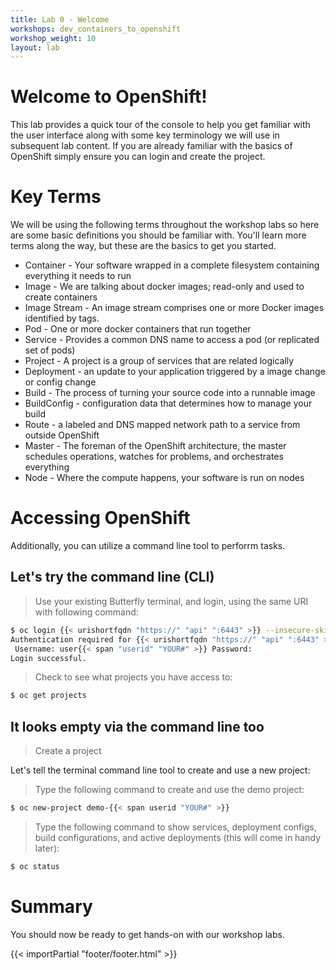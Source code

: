 ```yaml
---
title: Lab 0 - Welcome
workshops: dev_containers_to_openshift
workshop_weight: 10
layout: lab
---
```


# Welcome to OpenShift!
This lab provides a quick tour of the console to help you get familiar with the user interface along with some key terminology we will use in subsequent lab content.  If you are already familiar with the basics of OpenShift simply ensure you can login and create the project.

# Key Terms
We will be using the following terms throughout the workshop labs so here are some basic definitions you should be familiar with.  You'll learn more terms along the way, but these are the basics to get you started.

* Container - Your software wrapped in a complete filesystem containing everything it needs to run
* Image - We are talking about docker images; read-only and used to create containers
* Image Stream - An image stream comprises one or more Docker images identified by tags. 
* Pod - One or more docker containers that run together
* Service - Provides a common DNS name to access a pod (or replicated set of pods)
* Project - A project is a group of services that are related logically
* Deployment - an update to your application triggered by a image change or config change
* Build - The process of turning your source code into a runnable image
* BuildConfig - configuration data that determines how to manage your build
* Route - a labeled and DNS mapped network path to a service from outside OpenShift
* Master - The foreman of the OpenShift architecture, the master schedules operations, watches for problems, and orchestrates everything
* Node - Where the compute happens, your software is run on nodes

# Accessing OpenShift
Additionally, you can utilize a command line tool to perforrm tasks.

## Let's try the command line (CLI)
> <i class="fa fa-terminal"></i> Use your existing Butterfly terminal, and login, using the same URI with following command:

```bash
$ oc login {{< urishortfqdn "https://" "api" ":6443" >}} --insecure-skip-tls-verify=true
Authentication required for {{< urishortfqdn "https://" "api" ":6443" >}} (openshift)
 Username: user{{< span "userid" "YOUR#" >}} Password:
Login successful.
```

> <i class="fa fa-terminal"></i> Check to see what projects you have access to:

```bash
$ oc get projects
```

## It looks empty via the command line too

> Create a project

Let's tell the terminal command line tool to create and use a new project:

> <i class="fa fa-terminal"></i> Type the following command to create and use the demo project:

```bash
$ oc new-project demo-{{< span userid "YOUR#" >}}
```

> <i class="fa fa-terminal"></i> Type the following command to show services, deployment configs, build configurations, and active deployments (this will come in handy later):

```bash
$ oc status
```

# Summary
You should now be ready to get hands-on with our workshop labs.

{{< importPartial "footer/footer.html" >}}
